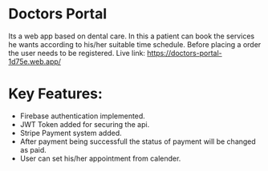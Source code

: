 # Doctors Portal

Its a web app based on dental care. In this a patient can book the services he wants according to his/her suitable time schedule. Before placing a order the user needs to be registered. 
Live link: https://doctors-portal-1d75e.web.app/
# Key Features:

- Firebase authentication implemented.
- JWT Token added for securing the api.
- Stripe Payment system added.
- After payment being successfull the status of payment will be changed as paid.
- User can set his/her appointment from calender. 
